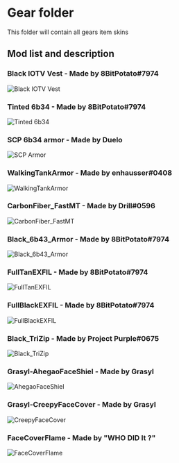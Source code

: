 # Gear folder
This folder will contain all gears item skins

## Mod list and description

### Black IOTV Vest - Made by 8BitPotato#7974
![Black IOTV Vest](https://cdn.discordapp.com/attachments/602533402402619422/676465862185582592/unknown.png)

### Tinted 6b34 - Made by 8BitPotato#7974
![Tinted 6b34](https://cdn.discordapp.com/attachments/602533402402619422/676465837107970049/unknown.png)

### SCP 6b34 armor - Made by Duelo
![SCP Armor](https://cdn.discordapp.com/attachments/638306949900926991/672106813562552332/unknown.png)

### WalkingTankArmor - Made by enhausser#0408
![WalkingTankArmor](https://cdn.discordapp.com/attachments/602533402402619422/676495965003448340/walkingtank.png)

### CarbonFiber_FastMT - Made by Drill#0596
![CarbonFiber_FastMT](https://cdn.discordapp.com/attachments/602533402402619422/676564555597348898/jBEC1cw.png)

### Black_6b43_Armor - Made by 8BitPotato#7974
![Black_6b43_Armor](https://cdn.discordapp.com/attachments/602533402402619422/677521202826313728/unknown.png)

### FullTanEXFIL - Made by 8BitPotato#7974
![FullTanEXFIL]()

### FullBlackEXFIL - Made by 8BitPotato#7974
![FullBlackEXFIL]()

### Black_TriZip - Made by Project Purple#0675
![Black_TriZip](https://cdn.discordapp.com/attachments/602533402402619422/677566375836778520/unknown.png)

### Grasyl-AhegaoFaceShiel - Made by Grasyl
![AhegaoFaceShiel](https://i.imgur.com/qOcMPWH.png)

### Grasyl-CreepyFaceCover - Made by Grasyl
![CreepyFaceCover](https://i.imgur.com/uOFQ4m2.png)

### FaceCoverFlame - Made by "WHO DID It ?"
![FaceCoverFlame](https://i.imgur.com/osTOYRx.png)
